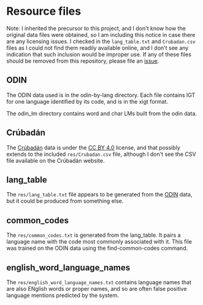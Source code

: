 
# Resource files

Note: I inherited the precursor to this project, and I don't know how
the original data files were obtained, so I am including this notice in
case there are any licensing issues. I checked in the `lang_table.txt`
and `Crubadan.csv` files as I could not find them readily available
online, and I don't see any indication that such inclusion would be
improper use. If any of these files should be removed from this
repository, please file an [issue](https://github.com/xigt/lgid/issues).

## ODIN

The ODIN data used is in the odin-by-lang directory. Each file contains IGT for one language
identified by its code, and is in the xigt format. 

The odin_lm directory contains word and char LMs built from the odin data.

## Crúbadán

The [Crúbadán][] data is under the [CC BY 4.0][] license, and that
possibly extends to the included `res/Crubadan.csv` file, although I
don't see the CSV file available on the Crúbadán website.

## lang_table

The `res/lang_table.txt` file appears to be generated from the [ODIN][]
data, but it could be produced from something else.

## common_codes

The `res/common_codes.txt` is generated from the lang_table. It pairs a language name with the code most commonly associated with it. This file was trained on the ODIN data using the find-common-codes command.

## english_word_language_names

The `res/english_word_language_names.txt` contains language names that are also ENglish words or proper names, and so are often false positive language mentions predicted by the system.

[Crúbadán]: http://crubadan.org/
[CC BY 4.0]: https://creativecommons.org/licenses/by/4.0/
[ODIN]: http://depts.washington.edu/uwcl/odin/

